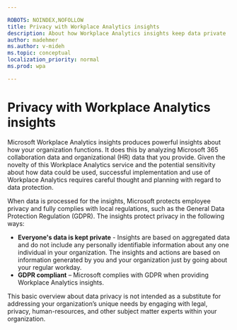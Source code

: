 ```yaml
---

ROBOTS: NOINDEX,NOFOLLOW
title: Privacy with Workplace Analytics insights
description: About how Workplace Analytics insights keep data private
author: madehmer
ms.author: v-mideh
ms.topic: conceptual
localization_priority: normal 
ms.prod: wpa

---
```

# Privacy with Workplace Analytics insights

Microsoft Workplace Analytics insights produces powerful insights about how your organization functions. It does this by analyzing Microsoft 365 collaboration data and organizational (HR) data that you provide. Given the novelty of this Workplace Analytics service and the potential sensitivity about how data could be used, successful implementation and use of Workplace Analytics requires careful thought and planning with regard to data protection.  

When data is processed for the insights, Microsoft protects employee privacy and fully complies with local regulations, such as the General Data Protection Regulation (GDPR). The insights protect privacy in the following ways:

* **Everyone's data is kept private** - Insights are based on aggregated data and do not include any personally identifiable information about any one individual in your organization. The insights and actions are based on information generated by you and your organization just by going about your regular workday. 
* **GDPR compliant** – Microsoft complies with GDPR when providing Workplace Analytics insights.

This basic overview about data privacy is not intended as a substitute for addressing your organization’s unique needs by engaging with legal, privacy, human-resources, and other subject matter experts within your organization.